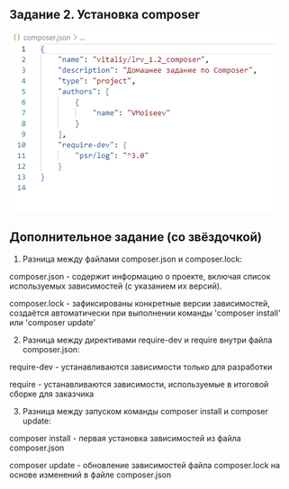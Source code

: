 ## Задание 2. Установка composer

![img.png](img.png)

## Дополнительное задание (со звёздочкой)

1. Разница между файлами composer.json и composer.lock:

composer.json - содержит информацию о проекте, включая список используемых зависимостей (с указанием их версий).

composer.lock - зафиксированы конкретные версии зависимостей, создаётся автоматически при выполнении команды 'composer install' или 'composer update'

2. Разница между директивами require-dev и require внутри файла composer.json:

require-dev - устанавливаются зависимости только для разработки

require - устанавливаются зависимости, используемые в итоговой сборке для заказчика

3. Разница между запуском команды composer install и composer update:

composer install - первая установка зависимостей из файла composer.json

composer update - обновление зависимостей файла composer.lock на основе изменений в файле composer.json